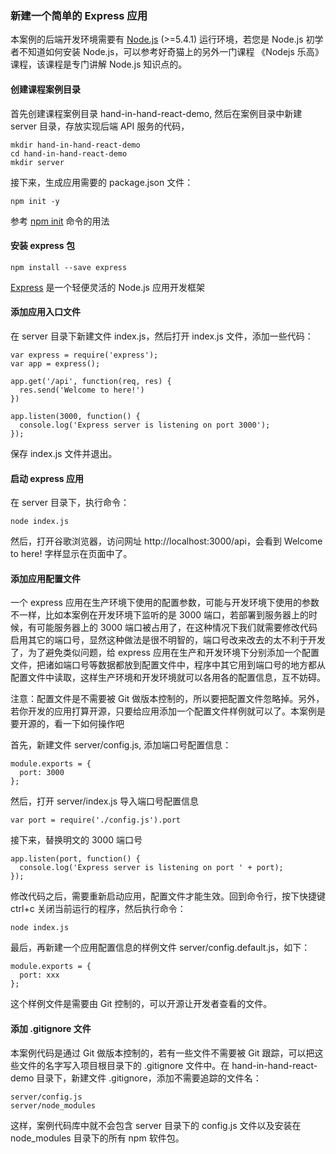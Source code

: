 ### 新建一个简单的 Express 应用

本案例的后端开发环境需要有 [Node.js](https://nodejs.org/en/) (>=5.4.1) 运行环境，若您是 Node.js 初学者不知道如何安装 Node.js，可以参考好奇猫上的另外一门课程 《Nodejs 乐高》课程，该课程是专门讲解 Node.js 知识点的。

#### 创建课程案例目录

首先创建课程案例目录 hand-in-hand-react-demo, 然后在案例目录中新建 server 目录，存放实现后端 API 服务的代码，

```
mkdir hand-in-hand-react-demo
cd hand-in-hand-react-demo
mkdir server

```
接下来，生成应用需要的 package.json 文件：

```
npm init -y

```
参考 [npm init](https://docs.npmjs.com/cli/init) 命令的用法

#### 安装 express 包

```
npm install --save express

```
[Express](https://expressjs.com/) 是一个轻便灵活的 Node.js 应用开发框架

#### 添加应用入口文件

在 server 目录下新建文件 index.js，然后打开 index.js 文件，添加一些代码：

```
var express = require('express');
var app = express();

app.get('/api', function(req, res) {
  res.send('Welcome to here!')
})

app.listen(3000, function() {
  console.log('Express server is listening on port 3000');
});

```
保存 index.js 文件并退出。

#### 启动 express 应用

在 server 目录下，执行命令：

```
node index.js

```
然后，打开谷歌浏览器，访问网址 http://localhost:3000/api，会看到 Welcome to here! 字样显示在页面中了。

#### 添加应用配置文件

一个 express 应用在生产环境下使用的配置参数，可能与开发环境下使用的参数不一样，比如本案例在开发环境下监听的是 3000 端口，若部署到服务器上的时候，有可能服务器上的 3000 端口被占用了，在这种情况下我们就需要修改代码启用其它的端口号，显然这种做法是很不明智的，端口号改来改去的太不利于开发了，为了避免类似问题，给 express 应用在生产和开发环境下分别添加一个配置文件，把诸如端口号等数据都放到配置文件中，程序中其它用到端口号的地方都从配置文件中读取，这样生产环境和开发环境就可以各用各的配置信息，互不妨碍。

注意：配置文件是不需要被 Git 做版本控制的，所以要把配置文件忽略掉。另外，若你开发的应用打算开源，只要给应用添加一个配置文件样例就可以了。本案例是要开源的，看一下如何操作吧

首先，新建文件 server/config.js, 添加端口号配置信息：

```
module.exports = {
  port: 3000
};

```
然后，打开 server/index.js 导入端口号配置信息

```
var port = require('./config.js').port

```
接下来，替换明文的 3000 端口号

```
app.listen(port, function() {
  console.log('Express server is listening on port ' + port);
});

```
修改代码之后，需要重新启动应用，配置文件才能生效。回到命令行，按下快捷键 ctrl+c 关闭当前运行的程序，然后执行命令：

```
node index.js

```
最后，再新建一个应用配置信息的样例文件 server/config.default.js，如下：

```
module.exports = {
  port: xxx
};

```
这个样例文件是需要由 Git 控制的，可以开源让开发者查看的文件。

#### 添加 .gitignore 文件

本案例代码是通过 Git 做版本控制的，若有一些文件不需要被 Git 跟踪，可以把这些文件的名字写入项目根目录下的 .gitignore 文件中。在 hand-in-hand-react-demo 目录下，新建文件 .gitignore，添加不需要追踪的文件名：

```
server/config.js
server/node_modules

```
这样，案例代码库中就不会包含 server 目录下的 config.js 文件以及安装在 node_modules 目录下的所有 npm 软件包。
